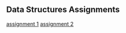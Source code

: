 ## Data Structures Assignments ##

[assignment 1](https://github.com/colmccaffrey/data-structures/tree/master/assignment1)
[assignment 2](https://github.com/colmccaffrey/data-structures/tree/master/assignment2)


